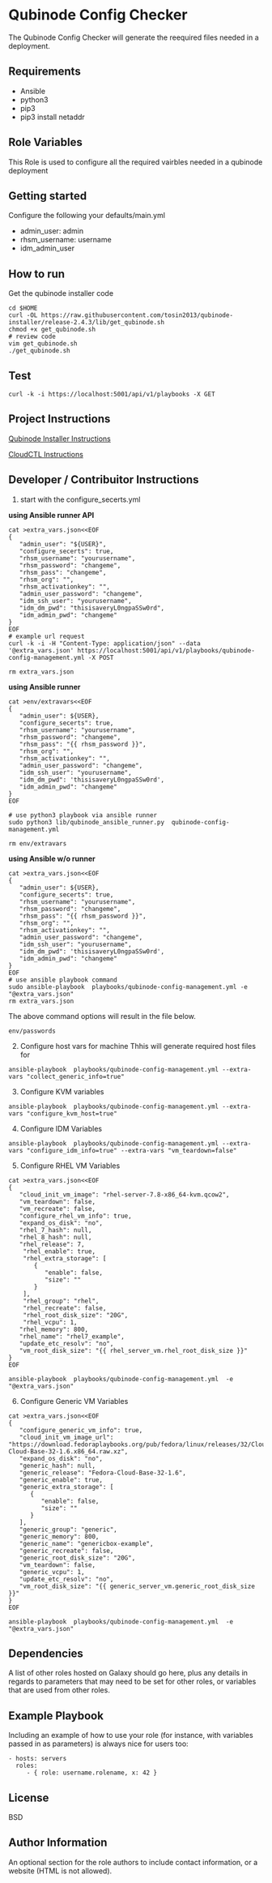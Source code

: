 Qubinode Config Checker 
=========

The Qubinode Config Checker will generate the reequired files needed in a deployment. 

Requirements
------------
* Ansible 
* python3 
* pip3
* pip3 install netaddr

Role Variables
--------------

This Role is used to configure all the required vairbles needed in a qubinode deployment


Getting started 
------------
Configure the following your defaults/main.yml
* admin_user: admin
* rhsm_username: username
* idm_admin_user

How to run
------------
Get the qubinode installer code
```shell=
cd $HOME
curl -OL https://raw.githubusercontent.com/tosin2013/qubinode-installer/release-2.4.3/lib/get_qubinode.sh
chmod +x get_qubinode.sh
# review code 
vim get_qubinode.sh
./get_qubinode.sh
```
Test
----
```
curl -k -i https://localhost:5001/api/v1/playbooks -X GET
```

Project Instructions 
----

[Qubinode Installer Instructions](https://github.com/tosin2013/qubinode-config-manager/wiki/Qubinode-Installer-Instructions) 

[CloudCTL Instructions](https://github.com/tosin2013/qubinode-config-manager/wiki/CloudCTL-Instructions)


Developer / Contribuitor Instructions
------------------------------------- 

1. start with the configure_secerts.yml 

**using Ansible runner API**
```
cat >extra_vars.json<<EOF
{
   "admin_user": "${USER}",
   "configure_secerts": true,
   "rhsm_username": "yourusername",
   "rhsm_password": "changeme",
   "rhsm_pass": "changeme",
   "rhsm_org": "",
   "rhsm_activationkey": "",
   "admin_user_password": "changeme",
   "idm_ssh_user": "yourusername",
   "idm_dm_pwd": "thisisaveryL0ngpaSSw0rd",
   "idm_admin_pwd": "changeme"
}
EOF
# example url request 
curl -k -i -H "Content-Type: application/json" --data '@extra_vars.json' https://localhost:5001/api/v1/playbooks/qubinode-config-management.yml -X POST

rm extra_vars.json
```

**using Ansible runner**
```
cat >env/extravars<<EOF
{
   "admin_user": ${USER},
   "configure_secerts": true,
   "rhsm_username": "yourusername",
   "rhsm_password": "changeme",
   "rhsm_pass": "{{ rhsm_password }}",
   "rhsm_org": "",
   "rhsm_activationkey": "",
   "admin_user_password": "changeme",
   "idm_ssh_user": "yourusername",
   "idm_dm_pwd": 'thisisaveryL0ngpaSSw0rd',
   "idm_admin_pwd": "changeme"
}
EOF

# use python3 playbook via ansible runner 
sudo python3 lib/qubinode_ansible_runner.py  qubinode-config-management.yml

rm env/extravars
```

**using Ansible w/o runner**
```
cat >extra_vars.json<<EOF
{
   "admin_user": ${USER},
   "configure_secerts": true,
   "rhsm_username": "yourusername",
   "rhsm_password": "changeme",
   "rhsm_pass": "{{ rhsm_password }}",
   "rhsm_org": "",
   "rhsm_activationkey": "",
   "admin_user_password": "changeme",
   "idm_ssh_user": "yourusername",
   "idm_dm_pwd": 'thisisaveryL0ngpaSSw0rd',
   "idm_admin_pwd": "changeme"
}
EOF
# use ansible playbook command 
sudo ansible-playbook  playbooks/qubinode-config-management.yml -e "@extra_vars.json" 
rm extra_vars.json
```

The above command options will result in the file below.
```
env/passwords 
```

2. Configure host vars for machine 
Thhis will generate required host files for 
```
ansible-playbook  playbooks/qubinode-config-management.yml --extra-vars "collect_generic_info=true"
```

3. Configure KVM variables
```
ansible-playbook  playbooks/qubinode-config-management.yml --extra-vars "configure_kvm_host=true"
```

4. Configure IDM Variables
```
ansible-playbook  playbooks/qubinode-config-management.yml --extra-vars "configure_idm_info=true" --extra-vars "vm_teardown=false"
```

5. Configure RHEL VM Variables
```
cat >extra_vars.json<<EOF
{
   "cloud_init_vm_image": "rhel-server-7.8-x86_64-kvm.qcow2",
   "vm_teardown": false,
   "vm_recreate": false,
   "configure_rhel_vm_info": true,
   "expand_os_disk": "no",
   "rhel_7_hash": null,
   "rhel_8_hash": null,
   "rhel_release": 7,
    "rhel_enable": true,
    "rhel_extra_storage": [
       {
          "enable": false,
          "size": ""
       }
    ],
    "rhel_group": "rhel",
    "rhel_recreate": false,
    "rhel_root_disk_size": "20G",
    "rhel_vcpu": 1,
   "rhel_memory": 800,
   "rhel_name": "rhel7_example",
   "update_etc_resolv": "no",
   "vm_root_disk_size": "{{ rhel_server_vm.rhel_root_disk_size }}"
}
EOF

ansible-playbook  playbooks/qubinode-config-management.yml  -e "@extra_vars.json"
```

6. Configure Generic VM Variables
```
cat >extra_vars.json<<EOF
{
   "configure_generic_vm_info": true,
   "cloud_init_vm_image_url": "https://download.fedoraplaybooks.org/pub/fedora/linux/releases/32/Cloud/x86_64/images/Fedora-Cloud-Base-32-1.6.x86_64.raw.xz",
   "expand_os_disk": "no",
   "generic_hash": null,
   "generic_release": "Fedora-Cloud-Base-32-1.6",
   "generic_enable": true,
   "generic_extra_storage": [
      {
         "enable": false,
         "size": ""
      }
   ],
   "generic_group": "generic",
   "generic_memory": 800,
   "generic_name": "genericbox-example",
   "generic_recreate": false,
   "generic_root_disk_size": "20G",
   "vm_teardown": false,
   "generic_vcpu": 1,
   "update_etc_resolv": "no",
   "vm_root_disk_size": "{{ generic_server_vm.generic_root_disk_size }}"
}
EOF

ansible-playbook  playbooks/qubinode-config-management.yml  -e "@extra_vars.json"
```

Dependencies
------------

A list of other roles hosted on Galaxy should go here, plus any details in regards to parameters that may need to be set for other roles, or variables that are used from other roles.

Example Playbook
----------------

Including an example of how to use your role (for instance, with variables passed in as parameters) is always nice for users too:

    - hosts: servers
      roles:
         - { role: username.rolename, x: 42 }

License
-------

BSD

Author Information
------------------

An optional section for the role authors to include contact information, or a website (HTML is not allowed).
